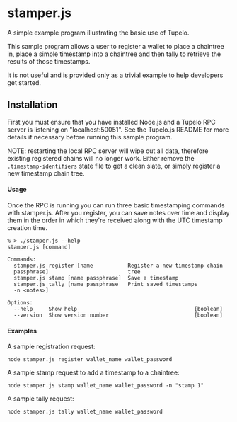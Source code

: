 # stamper.js
A simple example program illustrating the basic use of Tupelo.

This sample program allows a user to register a wallet to place a chaintree in,
place a simple timestamp into a chaintree and then tally to retrieve the results
of those timestamps.

It is not useful and is provided only as a trivial example to help developers get started.

## Installation
First you must ensure that you have installed Node.js and a Tupelo RPC server is
listening on "localhost:50051". See the Tupelo.js README for more details if
necessary before running this sample program.

NOTE: restarting the local RPC server will wipe out all data, therefore existing registered chains will no longer work. Either remove the `.timestamp-identifiers` state file to get a clean slate, or simply register a new timestamp chain tree.

#### Usage
Once the RPC is running you can run three basic timestamping commands with
stamper.js. After you register, you can save notes over time and display them in
the order in which they're received along with the UTC timestamp creation time.

```shell
% > ./stamper.js --help
stamper.js [command]

Commands:
  stamper.js register [name           Register a new timestamp chain
  passphrase]                         tree
  stamper.js stamp [name passphrase]  Save a timestamp
  stamper.js tally [name passphrase   Print saved timestamps
  -n <notes>]

Options:
  --help     Show help                                     [boolean]
  --version  Show version number                           [boolean]
```

#### Examples

A sample registration request:
```shell
node stamper.js register wallet_name wallet_password
```

A sample stamp request to add a timestamp to a chaintree:
```shell
node stamper.js stamp wallet_name wallet_password -n "stamp 1"
```

A sample tally request:
```shell
node stamper.js tally wallet_name wallet_password
```